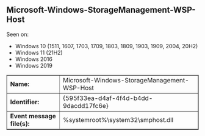 ## Microsoft-Windows-StorageManagement-WSP-Host

Seen on:
* Windows 10 (1511, 1607, 1703, 1709, 1803, 1809, 1903, 1909, 2004, 20H2)
* Windows 11 (21H2)
* Windows 2016
* Windows 2019

<table border="1" class="docutils">
  <tbody>
    <tr>
      <td><b>Name:</b></td>
      <td>Microsoft-Windows-StorageManagement-WSP-Host</td>
    </tr>
    <tr>
      <td><b>Identifier:</b></td>
      <td>{595f33ea-d4af-4f4d-b4dd-9dacdd17fc6e}</td>
    </tr>
    <tr>
      <td><b>Event message file(s):</b></td>
      <td>%systemroot%\system32\smphost.dll</td>
    </tr>
  </tbody>
</table>

&nbsp;

